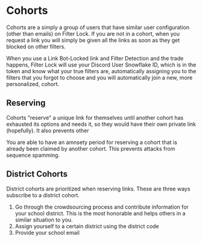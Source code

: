 # Cohorts

Cohorts are a simply a group of users that have similar user configuration (other than emails) on Filter Lock. If you are not in a cohort, when you request a link you will simply be given all the links as soon as they get blocked on other filters.

When you use a Link Bot-Locked link and Filter Detection and the trade happens, Filter Lock will use your Discord User Snowflake ID, which is in the token and know what your true filters are, automatically assigning you to the filters that you forgot to choose and you will automatically join a new, more personalized, cohort.

## Reserving

Cohorts "reserve" a unique link for themselves until another cohort has exhausted its options and needs it, so they would have their own private link (hopefully). It also prevents other

You are able to have an amnsety period for reserving a cohort that is already been claimed by another cohort. This prevents attacks from sequence spamming.

## District Cohorts

District cohorts are prioritized when reserving links. These are three ways subscribe to a district cohort.

1. Go through the crowdsourcing process and contribute information for your school district. This is the most honorable and helps others in a similar situation to you.
2. Assign yourself to a certain district using the district code
3. Provide your school email
